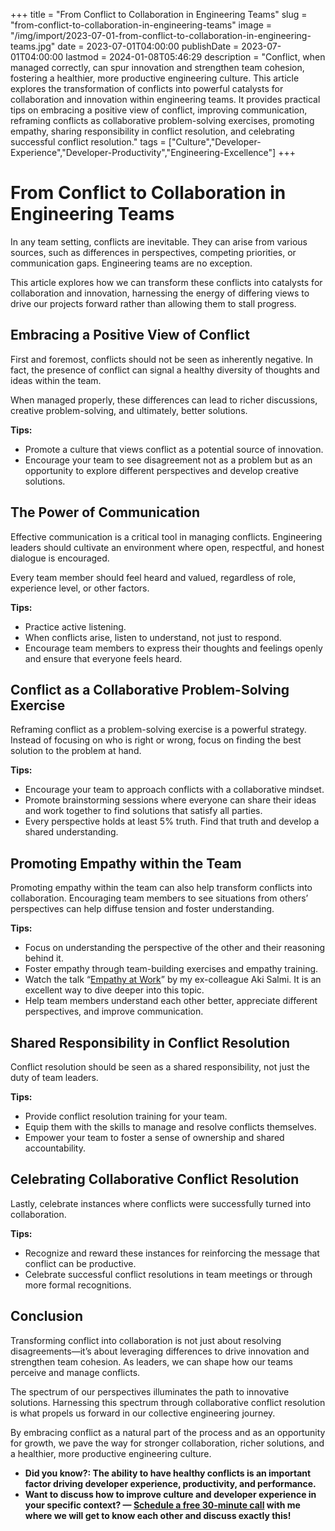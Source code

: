 +++
title = "From Conflict to Collaboration in Engineering Teams"
slug = "from-conflict-to-collaboration-in-engineering-teams"
image = "/img/import/2023-07-01-from-conflict-to-collaboration-in-engineering-teams.jpg"
date = 2023-07-01T04:00:00
publishDate = 2023-07-01T04:00:00
lastmod = 2024-01-08T05:46:29
description = "Conflict, when managed correctly, can spur innovation and strengthen team cohesion, fostering a healthier, more productive engineering culture. This article explores the transformation of conflicts into powerful catalysts for collaboration and innovation within engineering teams. It provides practical tips on embracing a positive view of conflict, improving communication, reframing conflicts as collaborative problem-solving exercises, promoting empathy, sharing responsibility in conflict resolution, and celebrating successful conflict resolution."
tags = ["Culture","Developer-Experience","Developer-Productivity","Engineering-Excellence"]
+++
# From Conflict to Collaboration in Engineering Teams

In any team setting, conflicts are inevitable. They can arise from various sources, such as differences in perspectives, competing priorities, or communication gaps. Engineering teams are no exception. 

This article explores how we can transform these conflicts into catalysts for collaboration and innovation, harnessing the energy of differing views to drive our projects forward rather than allowing them to stall progress.

## Embracing a Positive View of Conflict

First and foremost, conflicts should not be seen as inherently negative. In fact, the presence of conflict can signal a healthy diversity of thoughts and ideas within the team.

When managed properly, these differences can lead to richer discussions, creative problem-solving, and ultimately, better solutions.

**Tips:**

* Promote a culture that views conflict as a potential source of innovation.
* Encourage your team to see disagreement not as a problem but as an opportunity to explore different perspectives and develop creative solutions.

## The Power of Communication

Effective communication is a critical tool in managing conflicts. Engineering leaders should cultivate an environment where open, respectful, and honest dialogue is encouraged. 

Every team member should feel heard and valued, regardless of role, experience level, or other factors.

**Tips:**

* Practice active listening.
* When conflicts arise, listen to understand, not just to respond.
* Encourage team members to express their thoughts and feelings openly and ensure that everyone feels heard.

## Conflict as a Collaborative Problem-Solving Exercise

Reframing conflict as a problem-solving exercise is a powerful strategy. Instead of focusing on who is right or wrong, focus on finding the best solution to the problem at hand.

**Tips:**

* Encourage your team to approach conflicts with a collaborative mindset.
* Promote brainstorming sessions where everyone can share their ideas and work together to find solutions that satisfy all parties.
* Every perspective holds at least 5% truth. Find that truth and develop a shared understanding.

## Promoting Empathy within the Team

Promoting empathy within the team can also help transform conflicts into collaboration. Encouraging team members to see situations from others’ perspectives can help diffuse tension and foster understanding.

**Tips:**

* Focus on understanding the perspective of the other and their reasoning behind it.
* Foster empathy through team-building exercises and empathy training.
* Watch the talk “[Empathy at Work](https://www.youtube.com/watch?v=MQ4JhSMzsQs)” by my ex-colleague Aki Salmi. It is an excellent way to dive deeper into this topic.
* Help team members understand each other better, appreciate different perspectives, and improve communication.

## Shared Responsibility in Conflict Resolution

Conflict resolution should be seen as a shared responsibility, not just the duty of team leaders.

**Tips:**

* Provide conflict resolution training for your team.
* Equip them with the skills to manage and resolve conflicts themselves.
* Empower your team to foster a sense of ownership and shared accountability.

## Celebrating Collaborative Conflict Resolution

Lastly, celebrate instances where conflicts were successfully turned into collaboration.

**Tips:**

* Recognize and reward these instances for reinforcing the message that conflict can be productive.
* Celebrate successful conflict resolutions in team meetings or through more formal recognitions.

## Conclusion

Transforming conflict into collaboration is not just about resolving disagreements—it’s about leveraging differences to drive innovation and strengthen team cohesion. As leaders, we can shape how our teams perceive and manage conflicts. 

The spectrum of our perspectives illuminates the path to innovative solutions. Harnessing this spectrum through collaborative conflict resolution is what propels us forward in our collective engineering journey. 

By embracing conflict as a natural part of the process and as an opportunity for growth, we pave the way for stronger collaboration, richer solutions, and a healthier, more productive engineering culture.

* **Did you know?: The ability to have healthy conflicts is an important factor driving developer experience, productivity, and performance.**
* **Want to discuss how to improve culture and developer experience in your specific context? — [Schedule a free 30-minute call](https://unblocked.engineering/#DiscoveryCall) with me where we will get to know each other and discuss exactly this!**